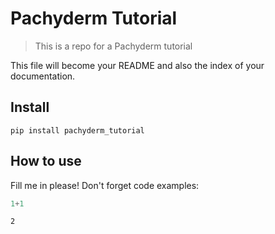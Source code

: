# Pachyderm Tutorial
> This is a repo for a Pachyderm tutorial


This file will become your README and also the index of your documentation.

## Install

`pip install pachyderm_tutorial`

## How to use

Fill me in please! Don't forget code examples:

```python
1+1
```




    2


